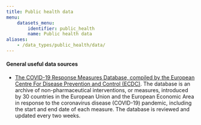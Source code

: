```yaml
---
title: Public health data
menu:
    datasets_menu:
        identifier: public_health
        name: Public health data
aliases:
    - /data_types/public_health/data/
---
```


#### General useful data sources

- [The COVID-19 Response Measures Database, compiled by the European Centre For Disease Prevention and Control (ECDC)](https://www.ecdc.europa.eu/en/publications-data/download-data-response-measures-covid-19).
The database is an archive of non-pharmaceutical interventions, or measures, introduced by 30 countries in the European Union and the European Economic Area in response to the coronavirus disease (COVID-19) pandemic, including the start and end date of each measure. The database is reviewed and updated every two weeks.
